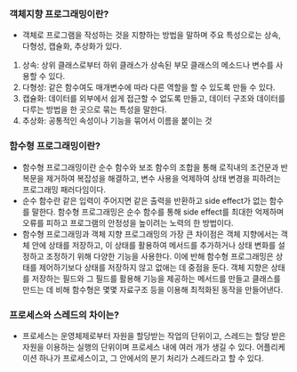 ### 객체지향 프로그래밍이란?

- 객체로 프로그램을 작성하는 것을 지향하는 방법을 말하며 주요 특성으로는 상속, 다형성, 캡슐화, 추상화가 있다.

1. 상속: 상위 클래스로부터 하위 클래스가 상속된 부모 클래스의 메소드나 변수를 사용할 수 있다.
2. 다형성: 같은 함수여도 매개변수에 따라 다른 역할을 할 수 있도록 만들 수 있다.
3. 캡슐화: 데이터를 외부에서 쉽게 접근할 수 없도록 만들고, 데이터 구조와 데이터를 다루는 방법을 한 곳으로 묶는 특성을 말한다.
4. 추상화: 공통적인 속성이나 기능을 묶어서 이름을 붙이는 것

### 함수형 프로그래밍이란?

- 함수형 프로그래밍이란 순수 함수와 보조 함수의 조합을 통해 로직내의 조건문과 반복문을 제거하여 복잡성을 해결하고, 변수 사용을 억제하여 상태 변경을 피하려는 프로그래밍 패러다임이다.
- 순수 함수란 같은 입력이 주어지면 같은 출력을 반환하고 side effect가 없는 함수를 말한다. 함수형 프로그래밍은 순수 함수를 통해 side effect를 최대한 억제하며 오류를 피하고 프로그램의 안정성을 높이려는 노력의 한 방법이다.
- 함수형 프로그래밍과 객체 지향 프로그래밍의 가장 큰 차이점은 객체 지향에서는 객체 안에 상태를 저장하고, 이 상태를 활용하여 메서드를 추가하거나 상태 변화를 설정하고 조정하기 위해 다양한 기능을 사용한다. 이에 반해 함수형 프로그래밍은 상태를 제어하기보다 상태를 저장하지 않고 없애는 데 중점을 둔다. 객체 지향은 상태를 저장하는 필드와 그 필드를 활용해 기능을 제공하는 메서드를 만들고 클래스를 만드는 데 비해 함수형은 몇몇 자료구조 등을 이용해 최적화된 동작을 만들어낸다.

### 프로세스와 스레드의 차이는?

- 프로세스는 운영체제로부터 자원을 할당받는 작업의 단위이고, 스레드는 할당 받은 자원을 이용하는 실행의 단위이며 프로세스 내에 여러 개가 생길 수 있다. 어플리케이션 하나가 프로세스이고, 그 안에서의 분기 처리가 스레드라고 할 수 있다.
